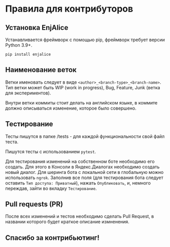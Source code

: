 # Правила для контрибуторов

## Установка EnjAlice

Устанавливается фреймворк с помощью pip, фреймворк требует
версии Python 3.9+.

```
pip install enjalice
```

## Наименование веток

Ветки именовать следует в виде ```<author>_<branch-type>_<branch-name>```.
Тип ветки может быть WIP (work in progress), Bug, Feature, Junk
(ветка для экспериментов).

Внутри ветки коммиты стоит делать на английском языке, в коммите
должно описываться изменение, которое было совершено.

## Тестирование

Тесты пишутся в папке /tests - для каждой функциональности свой файл
теста.

Пишутся тесты с использованием ``pytest``.

Для тестирования изменений на собственном боте необходимо
его создать.
Для этого в Консоли в Яндекс.Диалогах необходимо создать новый
диалог. Для шеринга бота с локальной сети в глобальную можно
использовать ``ngrok``. Заполнив все поля (для тестирования
бота следует оставить ``Тип доступа: Приватный``), нажать
``Опубликовать``, и, немного переждав, зайти во вкладку
``Тестирование``.

## Pull requests (PR)

После всех изменений и тестов необходимо сделать Pull Request,
в названии которого будет краткое описание измненения.

## Спасибо за контрибьютинг!